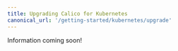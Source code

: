 ```yaml
---
title: Upgrading Calico for Kubernetes
canonical_url: '/getting-started/kubernetes/upgrade'
---
```

Information coming soon!
